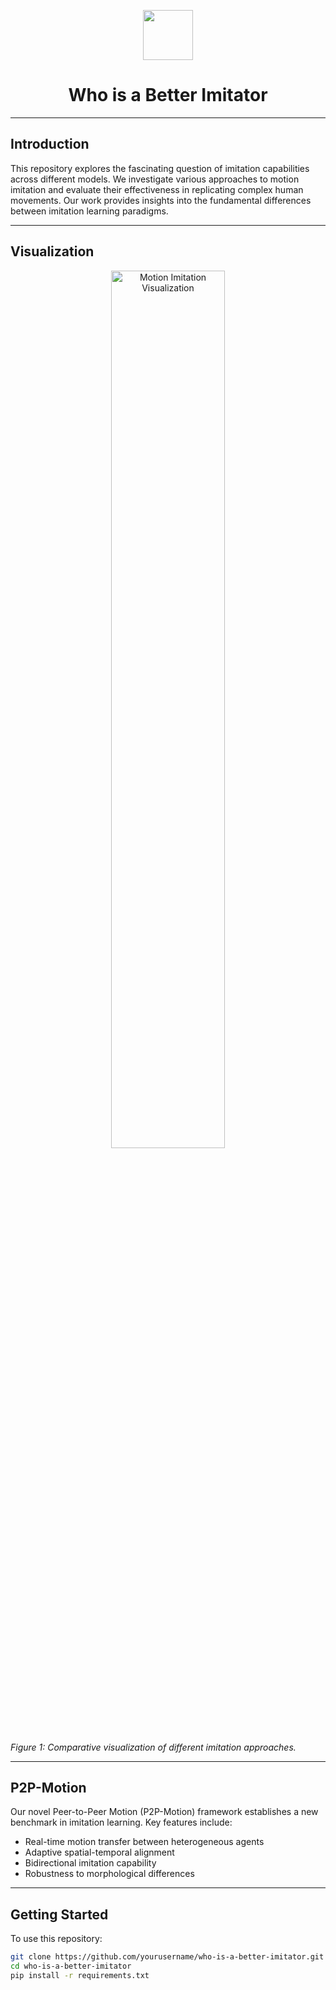 <p align="center">
  <img src="imitator.png" width="80" height="80">
  <h1 align="center"><b>Who is a Better Imitator</b></h1>
</p>

---

## Introduction
This repository explores the fascinating question of imitation capabilities across different models. We investigate various approaches to motion imitation and evaluate their effectiveness in replicating complex human movements. Our work provides insights into the fundamental differences between imitation learning paradigms.

---

## Visualization
<div align="center">
  <img src="visualization.gif" alt="Motion Imitation Visualization" width="60%">
</div>

*Figure 1: Comparative visualization of different imitation approaches.*

---

## P2P-Motion
Our novel Peer-to-Peer Motion (P2P-Motion) framework establishes a new benchmark in imitation learning. Key features include:
- Real-time motion transfer between heterogeneous agents
- Adaptive spatial-temporal alignment
- Bidirectional imitation capability
- Robustness to morphological differences

---

## Getting Started
To use this repository:

```bash
git clone https://github.com/yourusername/who-is-a-better-imitator.git
cd who-is-a-better-imitator
pip install -r requirements.txt

